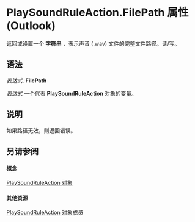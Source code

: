
# PlaySoundRuleAction.FilePath 属性 (Outlook)

返回或设置一个 **字符串** ，表示声音 (.wav) 文件的完整文件路径。读/写。


## 语法

 _表达式_. **FilePath**

 _表达式_ 一个代表 **PlaySoundRuleAction** 对象的变量。


## 说明

如果路径无效，则返回错误。


## 另请参阅


#### 概念


[PlaySoundRuleAction 对象](6a7a1f78-640e-8ffc-558c-c26b87638d64.md)
#### 其他资源


[PlaySoundRuleAction 对象成员](70f5e839-c4b9-ea8f-8cfb-69e456c98926.md)